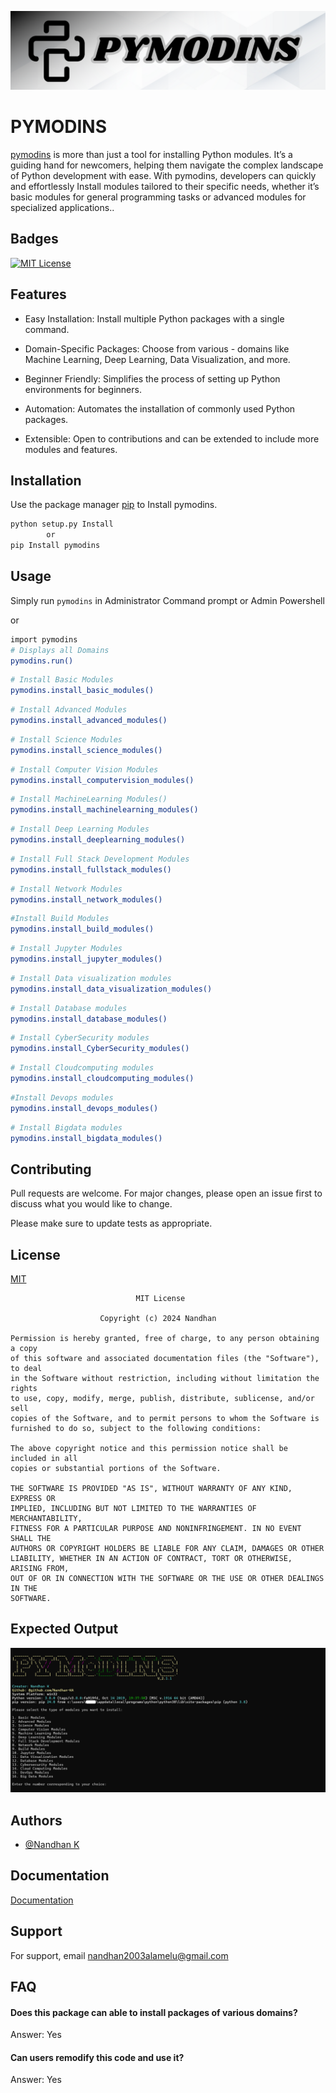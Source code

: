 
![Logo](source/PYMODINS.png)


# PYMODINS

[pymodins](https://github.com/Nandhan-KA/pymodins) is more than just a tool for installing Python modules. It’s a guiding hand for newcomers, helping them navigate the complex landscape of Python development with ease. With pymodins, developers can quickly and effortlessly Install modules tailored to their specific needs, whether it’s basic modules for general programming tasks or advanced modules for specialized applications..


## Badges

[![MIT License](https://img.shields.io/badge/License-MIT-green.svg)](https://choosealicense.com/licenses/mit/)


## Features

- Easy Installation: Install multiple Python packages with a single command.

- Domain-Specific Packages: Choose from various - domains like Machine Learning, Deep Learning, Data Visualization, and more.

- Beginner Friendly: Simplifies the process of setting up Python environments for beginners.

- Automation: Automates the installation of commonly used Python packages.

- Extensible: Open to contributions and can be extended to include more modules and features.



## Installation

Use the package manager [pip](https://pip.pypa.io/en/stable/) to Install pymodins.

```bash
python setup.py Install 
        or
pip Install pymodins
```

## Usage


Simply run ```pymodins``` in Administrator Command prompt or Admin Powershell

  or

```bash 
import pymodins
# Displays all Domains
pymodins.run()
```

```bash
# Install Basic Modules
pymodins.install_basic_modules()
```

```bash 
# Install Advanced Modules
pymodins.install_advanced_modules()
```

```bash 
# Install Science Modules
pymodins.install_science_modules()
```

```bash 
# Install Computer Vision Modules
pymodins.install_computervision_modules()
```

```bash 
# Install MachineLearning Modules()
pymodins.install_machinelearning_modules()
```

```bash 
# Install Deep Learning Modules
pymodins.install_deeplearning_modules()
```

```bash 
# Install Full Stack Development Modules
pymodins.install_fullstack_modules()
```

```bash 
# Install Network Modules
pymodins.install_network_modules()
```

```bash 
#Install Build Modules
pymodins.install_build_modules()
```

```bash 
# Install Jupyter Modules
pymodins.install_jupyter_modules()
```

```bash 
# Install Data visualization modules
pymodins.install_data_visualization_modules()
```

```bash 
# Install Database modules
pymodins.install_database_modules()
```

```bash 
# Install CyberSecurity modules
pymodins.install_CyberSecurity_modules()
```

```bash 
# Install Cloudcomputing modules
pymodins.install_cloudcomputing_modules()
```

```bash 
#Install Devops modules
pymodins.install_devops_modules()
```

```bash 
# Install Bigdata modules
pymodins.install_bigdata_modules()
```


## Contributing

Pull requests are welcome. For major changes, please open an issue first
to discuss what you would like to change.

Please make sure to update tests as appropriate.

## License

[MIT](https://choosealicense.com/licenses/mit/)
```
                            MIT License

                    Copyright (c) 2024 Nandhan

Permission is hereby granted, free of charge, to any person obtaining a copy
of this software and associated documentation files (the "Software"), to deal
in the Software without restriction, including without limitation the rights
to use, copy, modify, merge, publish, distribute, sublicense, and/or sell
copies of the Software, and to permit persons to whom the Software is
furnished to do so, subject to the following conditions:

The above copyright notice and this permission notice shall be included in all
copies or substantial portions of the Software.

THE SOFTWARE IS PROVIDED "AS IS", WITHOUT WARRANTY OF ANY KIND, EXPRESS OR
IMPLIED, INCLUDING BUT NOT LIMITED TO THE WARRANTIES OF MERCHANTABILITY,
FITNESS FOR A PARTICULAR PURPOSE AND NONINFRINGEMENT. IN NO EVENT SHALL THE
AUTHORS OR COPYRIGHT HOLDERS BE LIABLE FOR ANY CLAIM, DAMAGES OR OTHER
LIABILITY, WHETHER IN AN ACTION OF CONTRACT, TORT OR OTHERWISE, ARISING FROM,
OUT OF OR IN CONNECTION WITH THE SOFTWARE OR THE USE OR OTHER DEALINGS IN THE
SOFTWARE.
```

## Expected Output
![pymodins](source/run.png)


## Authors

- [@Nandhan K](https://www.github.com/Nandhan-Ka)


## Documentation

[Documentation](https://pymodins.readthedocs.io/en/latest/)


## Support

For support, email  nandhan2003alamelu@gmail.com 





## FAQ

#### Does this package can able to install packages of various domains?

Answer: Yes

#### Can users remodify this code and use it? 

Answer: Yes



